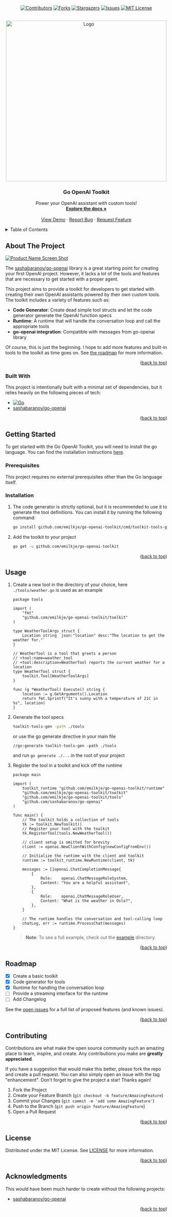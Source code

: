 <a name="readme-top"></a>
<!-- PROJECT SHIELDS -->
<!--
*** I'm using markdown "reference style" links for readability.
*** Reference links are enclosed in brackets [ ] instead of parentheses ( ).
*** See the bottom of this document for the declaration of the reference variables
*** for contributors-url, forks-url, etc. This is an optional, concise syntax you may use.
*** https://www.markdownguide.org/basic-syntax/#reference-style-links
-->


<div align="center">

[![Contributors][contributors-shield]][contributors-url]
[![Forks][forks-shield]][forks-url]
[![Stargazers][stars-shield]][stars-url]
[![Issues][issues-shield]][issues-url]
[![MIT License][license-shield]][license-url]

</div>

<!-- PROJECT LOGO -->
<br />
<div align="center">
  <a href="https://github.com/emilkje/go-openai-toolkit">
    <img src="docs/assets/logo.png" alt="Logo" width="500" height="500">
  </a>

<h3 align="center">Go OpenAI Toolkit</h3>

  <p align="center">
    Power your OpenAI assistant with custom tools!
    <br />
    <a href="https://github.com/emilkje/go-openai-toolkit"><strong>Explore the docs »</strong></a>
    <br />
    <br />
    <a href="https://github.com/emilkje/go-openai-toolkit">View Demo</a>
    ·
    <a href="https://github.com/emilkje/go-openai-toolkit/issues">Report Bug</a>
    ·
    <a href="https://github.com/emilkje/go-openai-toolkit/issues">Request Feature</a>
  </p>
</div>



<!-- TABLE OF CONTENTS -->
<details>
  <summary>Table of Contents</summary>
  <ol>
    <li>
      <a href="#about-the-project">About The Project</a>
      <ul>
        <li><a href="#built-with">Built With</a></li>
      </ul>
    </li>
    <li>
      <a href="#getting-started">Getting Started</a>
      <ul>
        <li><a href="#prerequisites">Prerequisites</a></li>
        <li><a href="#installation">Installation</a></li>
      </ul>
    </li>
    <li><a href="#usage">Usage</a></li>
    <li><a href="#roadmap">Roadmap</a></li>
    <li><a href="#contributing">Contributing</a></li>
    <li><a href="#license">License</a></li>
    <li><a href="#contact">Contact</a></li>
    <li><a href="#acknowledgments">Acknowledgments</a></li>
  </ol>
</details>



<!-- ABOUT THE PROJECT -->
## About The Project

[![Product Name Screen Shot][product-screenshot]](https://github.com/emilkje/go-openai-toolkit)

The [sashabaranov/go-openai](https://github.com/sashabaranov/go-openai) library is a great starting point for creating your first OpenAI project. However, it lacks a lot of the tools and features that are necessary to get started with a proper agent.

This project aims to provide a toolkit for developers to get started with creating their own OpenAI assistants powered by their own custom tools. The toolkit includes a variety of features such as:

* **Code Generator**: Create dead simple tool structs and let the code generator generate the OpenAI function specs
* **Runtime**: A runtime that will handle the conversation loop and call the appropriate tools
* **go-openai integration**: Compatible with messages from go-openai library

Of course, this is just the beginning. I hope to add more features and built-in tools to the toolkit as time goes on.
See <a href="#roadmap">the roadmap</a> for more information.

<p align="right">(<a href="#readme-top">back to top</a>)</p>



### Built With

This project is intentionally built with a minimal set of dependencies, but it relies heavily on the following pieces of tech:

* [![Go][Go]][Go-url]
* [sashabaranov/go-openai][go-openai-url]

<p align="right">(<a href="#readme-top">back to top</a>)</p>



<!-- GETTING STARTED -->
## Getting Started

To get started with the Go OpenAI Toolkit, you will need to install the go language. You can find the installation instructions [here](https://go.dev/doc/install).

### Prerequisites

This project requires no external prerequisites other than the Go language itself.

### Installation

1. The code generator is strictly optional, but it is recommended to use it to generate the tool definitions. You can install it by running the following command:

      ```sh
      go install github.com/emilkje/go-openai-toolkit/cmd/toolkit-tools-gen@latest
      ```

2. Add the toolkit to your project

    ```sh
    go get -u github.com/emilkje/go-openai-toolkit
    ```

<p align="right">(<a href="#readme-top">back to top</a>)</p>



<!-- USAGE EXAMPLES -->
## Usage

1. Create a new tool in the directory of your choice, here `./tools/weather.go` is used as an example

    ```golang
    package tools
    
    import (
        "fmt"
        "github.com/emilkje/go-openai-toolkit/toolkit"
    )
    
    type WeatherToolArgs struct {
        Location string `json:"location" desc:"The location to get the weather for."`
    }
    
    // WeatherTool is a tool that greets a person
    // +tool:name=weather_tool
    // +tool:description=WeatherTool reports the current weather for a location
    type WeatherTool struct {
        toolkit.Tool[WeatherToolArgs]
    }
    
    func (g *WeatherTool) Execute() string {
        location := g.GetArguments().Location
        return fmt.Sprintf("It's sunny with a temperature of 21C in %s", location)
    }

    ```

2. Generate the tool specs

    ```sh
    toolkit-tools-gen -path ./tools
    ```
   or use the go generate directive in your main file

    ```golang
    //go:generate toolkit-tools-gen -path ./tools
    ```

   and run `go generate ./...` in the root of your project

3. Register the tool in a toolkit and kick off the runtime

    ```golang
    package main
    
    import (
        toolkit_runtime "github.com/emilkje/go-openai-toolkit/runtime"
        "github.com/emilkje/go-openai-toolkit/toolkit"
        "github.com/emilkje/go-openai-toolkit/tools"
        "github.com/sashabaranov/go-openai"
    )
    
    func main() {
        // The toolkit holds a collection of tools
        tk := toolkit.NewToolkit()
        // Register your tool with the toolkit
        tk.RegisterTool(tools.NewWeatherTool())
    
        // client setup is omitted for brevity
        client := openai.NewClientWithConfig(newConfigFromEnv())
   
        // Initialize the runtime with the client and toolkit
        runtime := toolkit_runtime.NewRuntime(client, tk)
    
        messages := []openai.ChatCompletionMessage{
            {
                Role:    openai.ChatMessageRoleSystem,
                Content: "You are a helpful assistant",
            },
            {
                Role:    openai.ChatMessageRoleUser,
                Content: "What is the weather in Oslo?",
            },
        }
    
        // The runtime handles the conversation and tool-calling loop
        chatLog, err := runtime.ProcessChat(messages)
    }
    ```

   > **Note**: To see a full example, check out the [example](./example) directory.

<p align="right">(<a href="#readme-top">back to top</a>)</p>


<!-- ROADMAP -->
<a name="roadmap"></a>
## Roadmap

- [x] Create a basic toolkit
- [x] Code generator for tools
- [x] Runtime for handling the conversation loop
- [ ] Provide a streaming interface for the runtime 
- [ ] Add Changelog

See the [open issues](https://github.com/emilkje/go-openai-toolkit/issues) for a full list of proposed features (and known issues).

<p align="right">(<a href="#readme-top">back to top</a>)</p>



<!-- CONTRIBUTING -->
## Contributing

Contributions are what make the open source community such an amazing place to learn, inspire, and create. Any contributions you make are **greatly appreciated**.

If you have a suggestion that would make this better, please fork the repo and create a pull request. You can also simply open an issue with the tag "enhancement".
Don't forget to give the project a star! Thanks again!

1. Fork the Project
2. Create your Feature Branch (`git checkout -b feature/AmazingFeature`)
3. Commit your Changes (`git commit -m 'add some AmazingFeature'`)
4. Push to the Branch (`git push origin feature/AmazingFeature`)
5. Open a Pull Request

<p align="right">(<a href="#readme-top">back to top</a>)</p>



<!-- LICENSE -->
## License

Distributed under the MIT License. See [LICENSE](./LICENSE) for more information.

<p align="right">(<a href="#readme-top">back to top</a>)</p>


<!-- ACKNOWLEDGMENTS -->
## Acknowledgments

This would have been much harder to create without the following projects:

* [sashabaranov/go-openai][go-openai-url]

<p align="right">(<a href="#readme-top">back to top</a>)</p>



<!-- MARKDOWN LINKS & IMAGES -->
<!-- https://www.markdownguide.org/basic-syntax/#reference-style-links -->
[contributors-shield]: https://img.shields.io/github/contributors/emilkje/go-openai-toolkit.svg?style=for-the-badge
[contributors-url]: https://github.com/emilkje/go-openai-toolkit/graphs/contributors
[forks-shield]: https://img.shields.io/github/forks/emilkje/go-openai-toolkit.svg?style=for-the-badge
[forks-url]: https://github.com/emilkje/go-openai-toolkit/network/members
[stars-shield]: https://img.shields.io/github/stars/emilkje/go-openai-toolkit.svg?style=for-the-badge
[stars-url]: https://github.com/emilkje/go-openai-toolkit/stargazers
[issues-shield]: https://img.shields.io/github/issues/emilkje/go-openai-toolkit.svg?style=for-the-badge
[issues-url]: https://github.com/emilkje/go-openai-toolkit/issues
[license-shield]: https://img.shields.io/github/license/emilkje/go-openai-toolkit.svg?style=for-the-badge
[license-url]: https://github.com/emilkje/go-openai-toolkit/blob/master/LICENSE.txt
[product-screenshot]: docs/assets/tool_example.png
[Go]: https://img.shields.io/github/go-mod/go-version/emilkje/go-openai-toolkit?style=for-the-badge
[Go-url]: https://go.dev/
[go-openai-url]: https://github.com/sashabaranov/go-openai